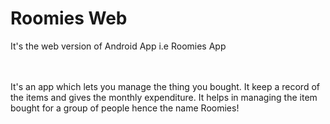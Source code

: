 # Roomies Web
It's the web version of Android App i.e Roomies App 

<br>
<br>
It's an app which lets you manage the thing you bought.
It keep a record of the items and gives the monthly expenditure.
It helps in managing the item bought for a group of people hence the name Roomies!
